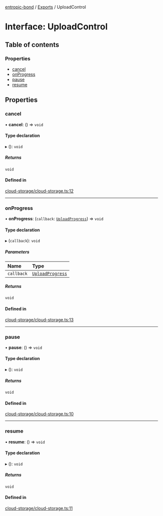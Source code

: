 [entropic-bond](../README.md) / [Exports](../modules.md) / UploadControl

# Interface: UploadControl

## Table of contents

### Properties

- [cancel](UploadControl.md#cancel)
- [onProgress](UploadControl.md#onprogress)
- [pause](UploadControl.md#pause)
- [resume](UploadControl.md#resume)

## Properties

### cancel

• **cancel**: () => `void`

#### Type declaration

▸ (): `void`

##### Returns

`void`

#### Defined in

[cloud-storage/cloud-storage.ts:12](https://github.com/entropic-bond/entropic-bond/blob/c9dd385/src/cloud-storage/cloud-storage.ts#L12)

___

### onProgress

• **onProgress**: (`callback`: [`UploadProgress`](../modules.md#uploadprogress)) => `void`

#### Type declaration

▸ (`callback`): `void`

##### Parameters

| Name | Type |
| :------ | :------ |
| `callback` | [`UploadProgress`](../modules.md#uploadprogress) |

##### Returns

`void`

#### Defined in

[cloud-storage/cloud-storage.ts:13](https://github.com/entropic-bond/entropic-bond/blob/c9dd385/src/cloud-storage/cloud-storage.ts#L13)

___

### pause

• **pause**: () => `void`

#### Type declaration

▸ (): `void`

##### Returns

`void`

#### Defined in

[cloud-storage/cloud-storage.ts:10](https://github.com/entropic-bond/entropic-bond/blob/c9dd385/src/cloud-storage/cloud-storage.ts#L10)

___

### resume

• **resume**: () => `void`

#### Type declaration

▸ (): `void`

##### Returns

`void`

#### Defined in

[cloud-storage/cloud-storage.ts:11](https://github.com/entropic-bond/entropic-bond/blob/c9dd385/src/cloud-storage/cloud-storage.ts#L11)
